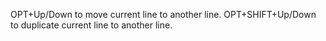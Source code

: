 OPT+Up/Down to move current line to another line.
OPT+SHIFT+Up/Down to duplicate current line to another line.